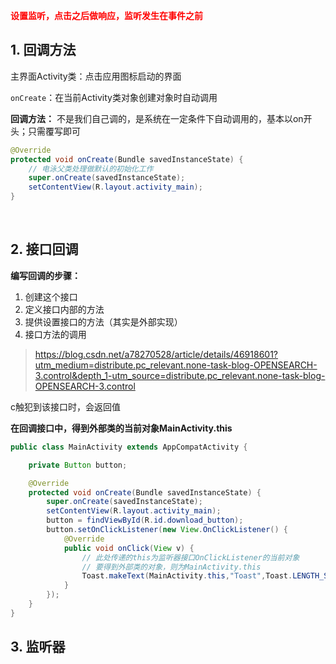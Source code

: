<font color = red>**设置监听，点击之后做响应，监听发生在事件之前**</font>

## 1. 回调方法

主界面Activity类：点击应用图标启动的界面

`onCreate`：在当前Activity类对象创建对象时自动调用

**回调方法：** 不是我们自己调的，是系统在一定条件下自动调用的，基本以on开头；只需覆写即可

```java
@Override
protected void onCreate(Bundle savedInstanceState) {
    // 电泳父类处理做默认的初始化工作
    super.onCreate(savedInstanceState);
    setContentView(R.layout.activity_main);
}
```

<br>

## 2. 接口回调

**编写回调的步骤：**

1. 创建这个接口
2. 定义接口内部的方法
3. 提供设置接口的方法（其实是外部实现）
4. 接口方法的调用





> https://blog.csdn.net/a78270528/article/details/46918601?utm_medium=distribute.pc_relevant.none-task-blog-OPENSEARCH-3.control&depth_1-utm_source=distribute.pc_relevant.none-task-blog-OPENSEARCH-3.control

 c触犯到该接口时，会返回值

**在回调接口中，得到外部类的当前对象MainActivity.this**

```java
public class MainActivity extends AppCompatActivity {

    private Button button;

    @Override
    protected void onCreate(Bundle savedInstanceState) {
        super.onCreate(savedInstanceState);
        setContentView(R.layout.activity_main);
        button = findViewById(R.id.download_button);
        button.setOnClickListener(new View.OnClickListener() {
            @Override
            public void onClick(View v) {
                // 此处传递的this为监听器接口OnClickListener的当前对象
                // 要得到外部类的对象，则为MainActivity.this
                Toast.makeText(MainActivity.this,"Toast",Toast.LENGTH_SHORT);
            }
        });
    }
}
```



## 3. 监听器

